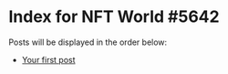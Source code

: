 # Index for NFT World #5642
Posts will be displayed in the order below:

- [Your first post](./001-first.md)

